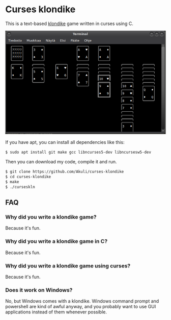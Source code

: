 # Curses klondike

This is a text-based [klondike] game written in curses using C.

[klondike]: https://en.wikipedia.org/wiki/Klondike_(solitaire)

![screenshot](screenshot.png)

If you have apt, you can install all dependencies like this:

    $ sudo apt install git make gcc libncurses5-dev libncursesw5-dev

Then you can download my code, compile it and run.

    $ git clone https://github.com/Akuli/curses-klondike
    $ cd curses-klondike
    $ make
    $ ./curseskln


## FAQ

### Why did you write a klondike game?

Because it's fun.

### Why did you write a klondike game in C?

Because it's fun.

### Why did you write a klondike game using curses?

Because it's fun.

### Does it work on Windows?

No, but Windows comes with a klondike. Windows command prompt and powershell
are kind of awful anyway, and you probably want to use GUI applications instead
of them whenever possible.
